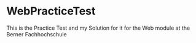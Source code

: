 # WebPracticeTest
This is the Practice Test and my Solution for it for the Web module at the Berner Fachhochschule
